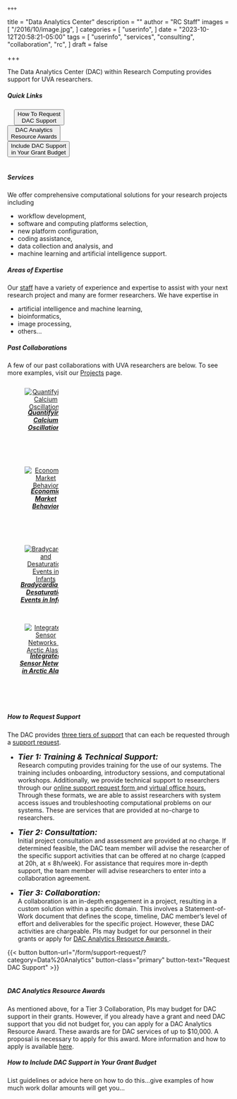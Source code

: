 	+++
title = "Data Analytics Center"
description = ""
author = "RC Staff"
images = [
  "/2016/10/image.jpg",
]
categories = [
  "userinfo",
]
date = "2023-10-12T20:58:21-05:00"
tags = [
  "userinfo",
  "services",
  "consulting",
  "collaboration",
  "rc",
]
draft = false

+++

The Data Analytics Center (DAC) within Research Computing provides support for UVA researchers.  

##### Quick Links

<div class="row">
  <div class="column", style="width:33%; margin-left:15px">
	<a href="#how-to-request-support"><button class="btn btn-warning">How To Request<br>DAC Support</button></a>
  </div>
  <div class="column", style="width:33%">
	<a href="#dac-analytics-resource-awards"><button class="btn btn-warning">DAC Analytics<br>Resource Awards</button></a>
  </div>
    <div class="column", style="width:30%">
	<a href="#how-to-include-dac-support-in-your-grant-budget"><button class="btn btn-warning">Include DAC Support<br>in Your Grant Budget</button></a>
  </div>
</div>
<br>

##### Services 
We offer comprehensive computational solutions for your research projects including  
* workflow development, 
* software and computing platforms selection, 
* new platform configuration,
* coding assistance,
* data collection and analysis, and
* machine learning and artificial intelligence support.

##### Areas of Expertise
Our [staff](/about/people/) have a variety of experience and expertise to assist with your next research project and many are former researchers.  We have expertise in 
* artificial intelligence and machine learning,
* bioinformatics,
* image processing,
* others...  

##### Past Collaborations
A few of our past collaborations with UVA researchers are below.  To see more examples, visit our [Projects](/project/) page.


<div class="row">
  <div class="column", style="width:20%; margin-left:15px">
	<a href="/project/calcium-oscillations" class="card-link">
		<div class="card card-shadow" style="width:120px; max-width:120px; margin: 8px; max-height:11em; min-height:11em; text-align:center; padding:4px;">
			<img class="card-img-top" src="/images/projects/cell-rosettes.png" alt="Quantifying Calcium Oscillations" style="max-width:96px;max-height:96px;">
			<div class="card-body" style="margin-top:auto;margin-bottom:auto;">
				<h5 class="card-title" style="font-size:14px; margin-top:-4px;margin-bottom:auto;">Quantifying Calcium Oscillations</h5>
			</div>
		</div>
	</a>
  </div>
  <div class="column", style="width:20%; margin-left:15px">
	<a href="/project/ciliberto-economics" class="card-link">
		<div class="card card-shadow" style="width:120px; max-width:120px; margin: 8px; max-height:11em; min-height:11em; text-align:center; padding:4px;">
			<img class="card-img-top" src="/images/projects/market-trends.jpg" alt="Economic Market Behavior" style="max-width:96px;max-height:96px;">
			<div class="card-body" style="margin-top:auto;margin-bottom:auto;">
				<h5 class="card-title" style="font-size:14px; margin-top:-4px;margin-bottom:auto;">Economic<br>Market<br>Behavior</h5>
			</div>
		</div>
	</a>
  </div>
  <div class="column", style="width:20%; margin-left:15px">
	<a href="/project/nicu-bpd" class="card-link">
		<div class="card card-shadow" style="width:120px; max-width:120px; margin: 8px; max-height:11em; min-height:11em; text-align:center; padding:4px;">
			<img class="card-img-top" src="/images/projects/infant-rn.jpg" alt="Bradycardia and Desaturation Events in Infants" style="max-width:96px;max-height:96px;">
			<div class="card-body" style="margin-top:auto;margin-bottom:auto;">
				<h5 class="card-title" style="font-size:14px; margin-top:-4px;margin-bottom:auto;">Bradycardia and Desaturation Events in Infants</h5>
			</div>
		</div>
	</a>
  </div>
  <div class="column", style="width:20%; margin-left:15px">
	<a href="/project/arctic" class="card-link">
		<div class="card card-shadow" style="width:120px; max-width:120px; margin: 8px; max-height:11em; min-height:11em; text-align:center; padding:4px;">
			<img class="card-img-top" src="/images/projects/weather-station.png" alt="Integrated Sensor Networks in Arctic Alaska" style="max-width:96px;max-height:96px;">
			<div class="card-body" style="margin-top:auto;margin-bottom:auto;">
				<h5 class="card-title" style="font-size:14px; margin-top:-4px;margin-bottom:auto;">Integrated Sensor Networks in Arctic Alaska</h5>
			</div>
		</div>
	</a>
  </div>
</div>
<br>

##### How to Request Support
The DAC provides [three tiers of support](/service/tiers) that can each be requested through a [support request](/form/support-request/?category=Data%20Analytics). 

* _**<font size=4>Tier 1: Training & Technical Support: </font>**_  
Research computing provides training for the use of our systems.  The training includes onboarding, introductory sessions, and computational workshops. Additionally, we provide technical support to researchers through our <a href="/form/support-request/?category=Data%20Analytics"> online support request form </a> and <a href="/support/#office-hours"> virtual office hours.</a> Through these formats, we are able to assist researchers with system access issues and troubleshooting computational problems on our systems. These are services that are provided at no-charge to researchers. 

* _**<font size=4>Tier 2: Consultation: </font>**_  
Initial project consultation and assessment are provided at no charge. If determined 
feasible, the DAC team member will advise the researcher of the specific support 
activities that can be offered at no charge (capped at 20h, at ≤ 8h/week).  For 
assistance that requires more in-depth support, the team member will advise 
researchers to enter into a collaboration agreement.

* _**<font size=4>Tier 3: Collaboration: </font>**_  
A collaboration is an in-depth engagement in a project, resulting in a custom solution 
within a specific domain. This involves a Statement-of-Work document that defines the 
scope, timeline, DAC member’s level of effort and deliverables for the specific project. 
However, these DAC activities are chargeable. PIs may budget for our personnel in their 
grants or apply for <a href="/service/dac/awards">DAC Analytics Resource Awards </a>.

<div style="display: flex; justify-content: center">
    {{< button button-url="/form/support-request/?category=Data%20Analytics" button-class="primary" button-text="Request DAC Support" >}}
</div>
<br>

##### DAC Analytics Resource Awards

As mentioned above, for a Tier 3 Collaboration, PIs may budget for DAC support in their grants.  However, if you already have a grant and need DAC support that you did not budget for, you can apply for a DAC Analytics Resource Award. These awards are for DAC services of up to $10,000.  A proposal is necessary to apply for this award. More information and how to apply is available [here](/service/dac/awards).

##### How to Include DAC Support in Your Grant Budget   
List guidelines or advice here on how to do this...give examples of how much work dollar amounts will get you...


